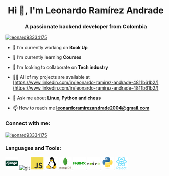 <h1 align="center">Hi 👋, I'm Leonardo Ramírez Andrade</h1>
<h3 align="center">A passionate backend developer from Colombia</h3>

<p align="left"> <a href="https://twitter.com/leonard93334175" target="blank"><img src="https://img.shields.io/twitter/follow/leonard93334175?logo=twitter&style=for-the-badge" alt="leonard93334175" /></a> </p>

- 🔭 I’m currently working on **Book Up**

- 🌱 I’m currently learning **Courses**

- 👯 I’m looking to collaborate on **Tech industry**

- 👨‍💻 All of my projects are available at [https://www.linkedin.com/in/leonardo-ramirez-andrade-4811b61b2/](https://www.linkedin.com/in/leonardo-ramirez-andrade-4811b61b2/)

- 💬 Ask me about **Linux, Python and chess**

- 📫 How to reach me **leonardoramirezandrade2004@gmail.com**

<h3 align="left">Connect with me:</h3>
<p align="left">
<a href="https://twitter.com/leonard93334175" target="blank"><img align="center" src="https://raw.githubusercontent.com/rahuldkjain/github-profile-readme-generator/neutral-icons/src/images/icons/Social/twitter.svg" alt="leonard93334175" height="30" width="40" /></a>
</p>

<h3 align="left">Languages and Tools:</h3>
<p align="left"> <a href="https://www.djangoproject.com/" target="_blank"> <img src="https://raw.githubusercontent.com/devicons/devicon/master/icons/django/django-original.svg" alt="django" width="40" height="40"/> </a> <a href="https://git-scm.com/" target="_blank"> <img src="https://www.vectorlogo.zone/logos/git-scm/git-scm-icon.svg" alt="git" width="40" height="40"/> </a> <a href="https://developer.mozilla.org/en-US/docs/Web/JavaScript" target="_blank"> <img src="https://raw.githubusercontent.com/devicons/devicon/master/icons/javascript/javascript-original.svg" alt="javascript" width="40" height="40"/> </a> <a href="https://www.linux.org/" target="_blank"> <img src="https://raw.githubusercontent.com/devicons/devicon/master/icons/linux/linux-original.svg" alt="linux" width="40" height="40"/> </a> <a href="https://www.mongodb.com/" target="_blank"> <img src="https://raw.githubusercontent.com/devicons/devicon/master/icons/mongodb/mongodb-original-wordmark.svg" alt="mongodb" width="40" height="40"/> </a> <a href="https://www.nginx.com" target="_blank"> <img src="https://raw.githubusercontent.com/devicons/devicon/master/icons/nginx/nginx-original.svg" alt="nginx" width="40" height="40"/> </a> <a href="https://nodejs.org" target="_blank"> <img src="https://raw.githubusercontent.com/devicons/devicon/master/icons/nodejs/nodejs-original-wordmark.svg" alt="nodejs" width="40" height="40"/> </a> <a href="https://www.python.org" target="_blank"> <img src="https://raw.githubusercontent.com/devicons/devicon/master/icons/python/python-original.svg" alt="python" width="40" height="40"/> </a> <a href="https://reactjs.org/" target="_blank"> <img src="https://raw.githubusercontent.com/devicons/devicon/master/icons/react/react-original-wordmark.svg" alt="react" width="40" height="40"/> </a> </p>

